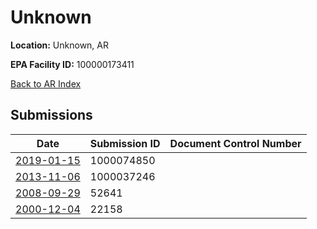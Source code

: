 # Unknown

**Location:** Unknown, AR

**EPA Facility ID:** 100000173411

[Back to AR Index](../../index.md)

## Submissions

| Date | Submission ID | Document Control Number |
|------|--------------|-------------------------|
| [2019-01-15](submissions/1000074850.md) | 1000074850 |  |
| [2013-11-06](submissions/1000037246.md) | 1000037246 |  |
| [2008-09-29](submissions/52641.md) | 52641 |  |
| [2000-12-04](submissions/22158.md) | 22158 |  |
